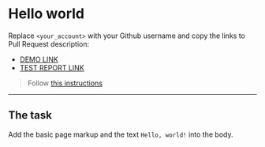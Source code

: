 # Hello world
Replace `<your_account>` with your Github username and copy the links to Pull Request description:
- [DEMO LINK](https://YevheniiKushnir.github.io/layout_hello-world/)
- [TEST REPORT LINK](https://YevheniiKushnir.github.io/layout_hello-world/report/html_report/)

> Follow [this instructions](https://mate-academy.github.io/layout_task-guideline/#how-to-solve-the-layout-tasks-on-github)
___

## The task 
Add the basic page markup and the text `Hello, world!` into the body.
